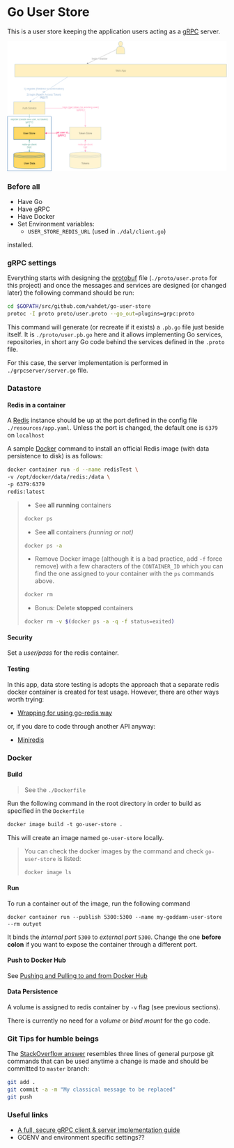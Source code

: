 # Go User Store
This is a user store keeping the application users acting as a [gRPC](https://grpc.io/) server.

![alt text](diagram.png)

### Before all
* Have Go
* Have gRPC
* Have Docker
* Set Environment variables:
    * `USER_STORE_REDIS_URL` (used in `./dal/client.go`)

installed.
### gRPC settings
Everything starts with designing the [protobuf](https://github.com/google/protobuf) file 
(`./proto/user.proto` for this project) and once the messages and services are designed
(or changed later) the following command should be run:
```sh
cd $GOPATH/src/github.com/vahdet/go-user-store
protoc -I proto proto/user.proto --go_out=plugins=grpc:proto
``` 

This command will generate (or recreate if it exists) a `.pb.go` file just beside itself. 
It is `./proto/user.pb.go` here and it allows implementing Go services, repositories, in short any Go code
behind the services defined in the `.proto` file.

For this case, the server implementation is performed in `./grpcserver/server.go` file.

### Datastore
#### Redis in a container
A [Redis](https://redis.io/) instance should be up at the port defined in the config file `./resources/app.yaml`. Unless the port is changed, the default one is `6379` on `localhost`

A sample [Docker]() command to install an official Redis image (with data persistence to disk) is as follows:

```sh
docker container run -d --name redisTest \
-v /opt/docker/data/redis:/data \
-p 6379:6379
redis:latest
``` 

> * See **all running** containers
>
> ```sh
> docker ps
>  ```
> * See **all** containers _(running or not)_
>
> ```sh
> docker ps -a
>  ```
> * Remove Docker image (although it is a bad practice, add `-f` force remove) 
with a few characters of the `CONTAINER_ID` which you can find the one assigned to your
container with the `ps` commands above.
>
> ```sh
> docker rm 
>  ```
> * Bonus: Delete **stopped** containers
>
> ```sh
> docker rm -v $(docker ps -a -q -f status=exited)
>  ```

#### Security
Set a *user/pass* for the redis container.

#### Testing
In this app, data store testing is adopts the approach that a separate redis docker container is created
for test usage. However, there are other ways worth trying:
* [Wrapping for using go-redis way](https://github.com/go-redis/redis/issues/332)

or, if you dare to code through another API anyway:

* [Miniredis](https://github.com/alicebob/miniredis)

### Docker
#### Build
> See the `./Dockerfile`

Run the following command in the root directory in order to build as specified in the `Dockerfile`
```Dockerfile
docker image build -t go-user-store .
``` 

This will create an image named `go-user-store` locally.

> You can check the docker images by the command and check `go-user-store` is listed:
>
> ```sh
> docker image ls
> ```

#### Run
To run a container out of the image, run the following command

```
docker container run --publish 5300:5300 --name my-goddamn-user-store --rm outyet
```

It binds the _internal port_ `5300` to _external port_ `5300`. Change the one **before colon** if you want to expose the container through a different port.

#### Push to Docker Hub

See [Pushing and Pulling to and from Docker Hub](https://ropenscilabs.github.io/r-docker-tutorial/04-Dockerhub.html)

#### Data Persistence
A volume is assigned to redis container by `-v` flag (see previous sections).

There is currently no need for a _volume_ or _bind mount_ for the go code.

### Git Tips for humble beings
The [StackOverflow answer](https://stackoverflow.com/a/23328996/4636715) resembles three lines of general purpose git commands
that can be used anytime a change is made and should be committed to `master` branch:

```bash
git add .
git commit -a -m "My classical message to be replaced"
git push
```

### Useful links
* [A full, secure gRPC client & server implementation guide](https://medium.com/pantomath/how-we-use-grpc-to-build-a-client-server-system-in-go-dd20045fa1c2)
* GOENV and environment specific settings??
